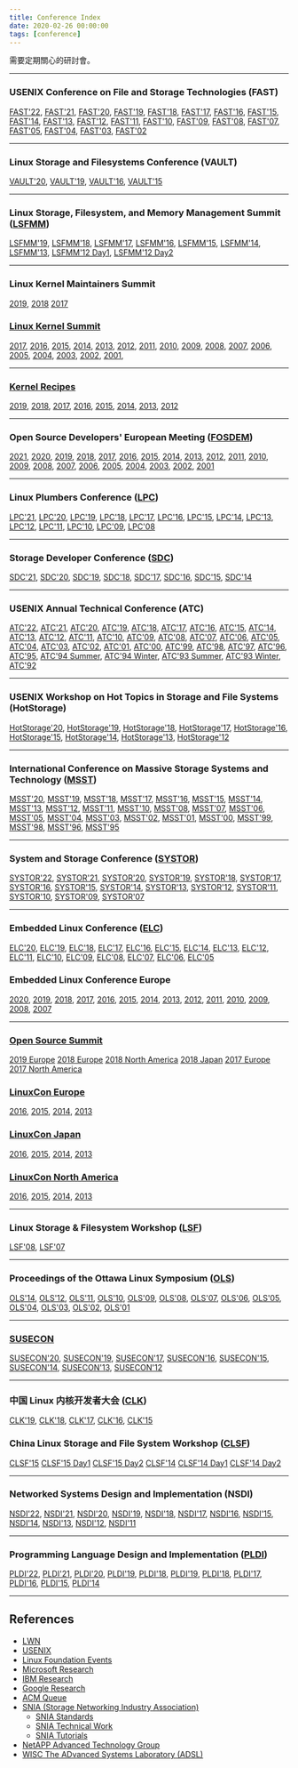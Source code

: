 ```yaml
---
title: Conference Index
date: 2020-02-26 00:00:00
tags: [conference]
---
```


需要定期關心的研討會。

---
### USENIX Conference on File and Storage Technologies (FAST)
[FAST'22](https://www.usenix.org/conference/fast22),
[FAST'21](https://www.usenix.org/conference/fast21),
[FAST'20](https://www.usenix.org/conference/fast20),
[FAST'19](https://www.usenix.org/conference/fast19),
[FAST'18](https://www.usenix.org/conference/fast18),
[FAST'17](https://www.usenix.org/conference/fast17),
[FAST'16](https://www.usenix.org/conference/fast16),
[FAST'15](https://www.usenix.org/conference/fast15),
[FAST'14](https://www.usenix.org/conference/fast14),
[FAST'13](https://www.usenix.org/conference/fast13),
[FAST'12](https://www.usenix.org/conference/fast12),
[FAST'11](https://www.usenix.org/conference/fast11),
[FAST'10](https://www.usenix.org/conference/fast10),
[FAST'09](https://www.usenix.org/conference/fast09),
[FAST'08](https://www.usenix.org/conference/fast08),
[FAST'07](https://www.usenix.org/conference/fast07),
[FAST'05](https://www.usenix.org/conference/fast05),
[FAST'04](https://www.usenix.org/conference/fast04),
[FAST'03](https://www.usenix.org/conference/fast03),
[FAST'02](https://www.usenix.org/conference/fast02)

---
### Linux Storage and Filesystems Conference (VAULT)
[VAULT'20](https://www.usenix.org/conference/vault20),
[VAULT'19](https://www.usenix.org/conference/vault19),
[VAULT'16](https://events.linuxfoundation.org/events/archive/2016/vault),
[VAULT'15](https://events.linuxfoundation.org/events/archive/2015/vault)

---
### Linux Storage, Filesystem, and Memory Management Summit ([LSFMM](https://events.linuxfoundation.org/lsfmm/))
[LSFMM'19](https://lwn.net/Articles/lsfmm2019/),
[LSFMM'18](https://lwn.net/Articles/lsfmm2018/),
[LSFMM'17](https://lwn.net/Articles/lsfmm2017/),
[LSFMM'16](https://lwn.net/Articles/lsfmm2016/),
[LSFMM'15](https://lwn.net/Articles/lsfmm2015/),
[LSFMM'14](https://lwn.net/Articles/LSFMM2014/),
[LSFMM'13](https://lwn.net/Articles/LSFMM2013/),
[LSFMM'12 Day1](https://lwn.net/Articles/490114/), [LSFMM'12 Day2](https://lwn.net/Articles/490501/)

---
### Linux Kernel Maintainers Summit
[2019](https://lwn.net/Articles/799060/),
[2018](https://lwn.net/Articles/769260/)
[2017](https://lwn.net/Articles/KernelSummit2017/)

### [Linux Kernel Summit](https://en.wikipedia.org/wiki/Linux_Kernel_Developers_Summit)
[2017](https://lwn.net/Articles/KernelSummit2017/),
[2016](https://lwn.net/Articles/KernelSummit2016/),
[2015](https://lwn.net/Articles/KernelSummit2015/),
[2014](https://lwn.net/Articles/KernelSummit2014/),
[2013](https://lwn.net/Articles/KernelSummit2013/),
[2012](https://lwn.net/Articles/KernelSummit2012/),
[2011](https://lwn.net/Articles/KernelSummit2011/),
[2010](https://lwn.net/Articles/KernelSummit2010/),
[2009](https://lwn.net/Articles/KernelSummit2009/),
[2008](https://lwn.net/Articles/KernelSummit2008/),
[2007](https://lwn.net/Articles/KernelSummit2007/),
[2006](https://lwn.net/Articles/KernelSummit2006/),
[2005](https://lwn.net/Articles/KernelSummit2005/),
[2004](https://lwn.net/Articles/KernelSummit2004/),
[2003](https://lwn.net/Articles/KernelSummit2003/),
[2002](https://www.usenix.org/legacy/events/kernel02/),
[2001](https://lwn.net/2001/features/KernelSummit/),

---
### [Kernel Recipes](https://kernel-recipes.org)
[2019](https://kernel-recipes.org/en/2019/),
[2018](https://kernel-recipes.org/en/2018/),
[2017](https://kernel-recipes.org/en/2017/),
[2016](https://kernel-recipes.org/en/2016/),
[2015](https://kernel-recipes.org/en/2015/),
[2014](https://kernel-recipes.org/en/2014/),
[2013](https://kernel-recipes.org/en/2013/),
[2012](https://kernel-recipes.org/fr/2012/)

---
### Open Source Developers' European Meeting ([FOSDEM](https://fosdem.org))
[2021](https://archive.fosdem.org/2021/),
[2020](https://archive.fosdem.org/2020/),
[2019](https://archive.fosdem.org/2019/),
[2018](https://archive.fosdem.org/2018/),
[2017](https://archive.fosdem.org/2017/),
[2016](https://archive.fosdem.org/2016/),
[2015](https://archive.fosdem.org/2015/),
[2014](https://archive.fosdem.org/2014/),
[2013](https://archive.fosdem.org/2013/),
[2012](https://archive.fosdem.org/2012/),
[2011](https://archive.fosdem.org/2011/),
[2010](https://archive.fosdem.org/2010/),
[2009](https://archive.fosdem.org/2009/),
[2008](https://archive.fosdem.org/2008/),
[2007](https://archive.fosdem.org/2007/),
[2006](https://archive.fosdem.org/2006/),
[2005](https://archive.fosdem.org/2005/),
[2004](https://archive.fosdem.org/2004/),
[2003](https://archive.fosdem.org/2003/),
[2002](https://archive.fosdem.org/2002/),
[2001](https://archive.fosdem.org/2001/)

---
### Linux Plumbers Conference ([LPC](https://www.linuxplumbersconf.org/))
[LPC'21](https://linuxplumbersconf.org/event/11/),
[LPC'20](https://linuxplumbersconf.org/event/7/),
[LPC'19](https://linuxplumbersconf.org/event/4/),
[LPC'18](https://www.linuxplumbersconf.org/2018/),
[LPC'17](https://blog.linuxplumbersconf.org/2017/),
[LPC'16](https://www.linuxplumbersconf.org/2016/),
[LPC'15](https://www.linuxplumbersconf.org/2015/),
[LPC'14](https://www.linuxplumbersconf.org/2014/),
[LPC'13](https://www.linuxplumbersconf.org/2013/),
[LPC'12](https://www.linuxplumbersconf.org/2012/),
[LPC'11](https://www.linuxplumbersconf.org/2011/),
[LPC'10](https://www.linuxplumbersconf.org/2010/),
[LPC'09](https://www.linuxplumbersconf.org/2009/),
[LPC'08](https://www.linuxplumbersconf.org/2008/)

---
### Storage Developer Conference ([SDC](https://www.snia.org/events/storage-developer))
[SDC'21](https://www.snia.org/educational-library?search=&field_edu_content_type_tid=All&field_assoc_event_name_tid=3939&field_release_date_value_2%5Bvalue%5D%5Byear%5D=2021&field_focus_areas_tid=All&field_author_tid=&field_release_date_value=All&items_per_page=20),
[SDC'20](https://www.snia.org/educational-library?search=&field_edu_content_type_tid=All&field_assoc_event_name_tid=3939&field_release_date_value_2%5Bvalue%5D%5Byear%5D=2020&field_focus_areas_tid=All&field_author_tid=&field_release_date_value=All&items_per_page=20),
[SDC'19](https://www.snia.org/events/storage-developer/presentations19),
[SDC'18](https://www.snia.org/events/storage-developer/presentations18),
[SDC'17](https://www.snia.org/events/storage-developer/presentations17),
[SDC'16](https://www.snia.org/events/storage-developer/presentations16),
[SDC'15](https://www.snia.org/events/storage-developer/presentations15),
[SDC'14](https://www.snia.org/events/storage-developer/presentations14)

---
### USENIX Annual Technical Conference (ATC)
[ATC'22](https://www.usenix.org/conference/atc22),
[ATC'21](https://www.usenix.org/conference/atc21),
[ATC'20](https://www.usenix.org/conference/atc20),
[ATC'19](https://www.usenix.org/conference/atc19),
[ATC'18](https://www.usenix.org/conference/atc18),
[ATC'17](https://www.usenix.org/conference/atc17),
[ATC'16](https://www.usenix.org/conference/atc16),
[ATC'15](https://www.usenix.org/conference/atc15),
[ATC'14](https://www.usenix.org/conference/atc14),
[ATC'13](https://www.usenix.org/conference/atc13),
[ATC'12](https://www.usenix.org/conference/atc12),
[ATC'11](https://www.usenix.org/legacy/events/atc11/),
[ATC'10](https://www.usenix.org/legacy/events/atc10/),
[ATC'09](https://www.usenix.org/legacy/events/usenix09/),
[ATC'08](https://www.usenix.org/legacy/events/usenix08/),
[ATC'07](https://www.usenix.org/legacy/events/usenix07/),
[ATC'06](https://www.usenix.org/legacy/events/usenix06/),
[ATC'05](https://www.usenix.org/legacy/publications/library/proceedings/usenix05/),
[ATC'04](https://www.usenix.org/legacy/publications/library/proceedings/usenix04/),
[ATC'03](https://www.usenix.org/legacy/publications/library/proceedings/usenix03/),
[ATC'02](https://www.usenix.org/legacy/publications/library/proceedings/usenix02/),
[ATC'01](https://www.usenix.org/legacy/publications/library/proceedings/usenix01/),
[ATC'00](https://www.usenix.org/legacy/publications/library/proceedings/usenix2000/),
[ATC'99](https://www.usenix.org/legacy/publications/library/proceedings/usenix99/),
[ATC'98](https://www.usenix.org/legacy/publications/library/proceedings/usenix98/),
[ATC'97](https://www.usenix.org/legacy/publications/library/proceedings/ana97/),
[ATC'96](https://www.usenix.org/legacy/publications/library/proceedings/sd96/),
[ATC'95](https://www.usenix.org/legacy/publications/library/proceedings/neworl/),
[ATC'94 Summer](https://www.usenix.org/legacy/publications/library/proceedings/bos94/),
[ATC'94 Winter](https://www.usenix.org/legacy/publications/library/proceedings/sf94/),
[ATC'93 Summer](https://www.usenix.org/legacy/publications/library/proceedings/cinci93/),
[ATC'93 Winter](https://www.usenix.org/legacy/publications/library/proceedings/sd93/),
[ATC'92](https://www.usenix.org/legacy/publications/library/proceedings/sa92/)

---
### USENIX Workshop on Hot Topics in Storage and File Systems (HotStorage)
[HotStorage'20](https://www.usenix.org/conference/hotstorage20),
[HotStorage'19](https://www.usenix.org/conference/hotstorage19),
[HotStorage'18](https://www.usenix.org/conference/hotstorage18),
[HotStorage'17](https://www.usenix.org/conference/hotstorage17),
[HotStorage'16](https://www.usenix.org/conference/hotstorage16),
[HotStorage'15](https://www.usenix.org/conference/hotstorage15),
[HotStorage'14](https://www.usenix.org/conference/hotstorage14),
[HotStorage'13](https://www.usenix.org/conference/hotstorage13),
[HotStorage'12](https://www.usenix.org/conference/hotstorage12)

---
### International Conference on Massive Storage Systems and Technology ([MSST](https://storageconference.us/))
[MSST'20](https://storageconference.us/2020/),
[MSST'19](https://storageconference.us/2019/),
[MSST'18](https://storageconference.us/2018/),
[MSST'17](https://storageconference.us/2017/),
[MSST'16](https://storageconference.us/2016/),
[MSST'15](https://storageconference.us/2015/),
[MSST'14](https://storageconference.us/2014/),
[MSST'13](https://storageconference.us/2013/),
[MSST'12](https://storageconference.us/2012/),
[MSST'11](https://storageconference.us/2011/),
[MSST'10](https://storageconference.us/2010/),
[MSST'08](https://storageconference.us/2008/),
[MSST'07](https://storageconference.us/2007/),
[MSST'06](https://storageconference.us/2006/),
[MSST'05](https://storageconference.us/2005/),
[MSST'04](https://storageconference.us/2004/),
[MSST'03](https://storageconference.us/2003/),
[MSST'02](https://storageconference.us/2002/),
[MSST'01](https://storageconference.us/2001/),
[MSST'00](https://storageconference.us/2000/),
[MSST'99](https://storageconference.us/1999/),
[MSST'98](https://storageconference.us/1998/),
[MSST'96](https://storageconference.us/1996/),
[MSST'95](https://storageconference.us/1995/)

---
### System and Storage Conference ([SYSTOR](https://www.systor.org/))
[SYSTOR'22](https://www.systor.org/2022/),
[SYSTOR'21](https://www.systor.org/2021/),
[SYSTOR'20](https://www.systor.org/2020/),
[SYSTOR'19](https://www.systor.org/2019/),
[SYSTOR'18](https://www.systor.org/2018/),
[SYSTOR'17](https://www.systor.org/2017/),
[SYSTOR'16](https://www.systor.org/2016/),
[SYSTOR'15](https://www.systor.org/2015/),
[SYSTOR'14](https://www.systor.org/2014/),
[SYSTOR'13](https://www.systor.org/2013/),
[SYSTOR'12](https://www.systor.org/2012/),
[SYSTOR'11](https://www.systor.org/2011/),
[SYSTOR'10](https://www.systor.org/2010/),
[SYSTOR'09](https://www.systor.org/2009/),
[SYSTOR'07](https://www.systor.org/2007/)

---
### Embedded Linux Conference ([ELC](https://www.embeddedlinuxconference.com/))
[ELC'20](https://events.linuxfoundation.org/embedded-linux-conference-north-america/),
[ELC'19](https://events.linuxfoundation.org/events/elc-north-america-2019),
[ELC'18](https://events.linuxfoundation.org/events/elc-openiot-north-america-2018/),
[ELC'17](https://events17.linuxfoundation.org/events/embedded-linux-conference),
[ELC'16](https://events.linuxfoundation.org/events/archive/2016/embedded-linux-conference),
[ELC'15](https://events.linuxfoundation.org/events/archive/2015/embedded-linux-conference),
[ELC'14](https://events.linuxfoundation.org/events/archive/2014/embedded-linux-conference),
[ELC'13](https://events.linuxfoundation.org/events/archive/2013/embedded-linux-conference),
[ELC'12](https://web.archive.org/web/20130122113627/http://events.linuxfoundation.org/archive/2012/embedded-linux-conference),
[ELC'11](https://web.archive.org/web/20130122120507/http://events.linuxfoundation.org/archive/2011/embedded-linux-conference),
[ELC'10](https://www.embeddedlinuxconference.com/elc_2010/index.html),
[ELC'09](https://www.embeddedlinuxconference.com/elc_2009/index.html),
[ELC'08](https://www.embeddedlinuxconference.com/elc2008/index.html),
[ELC'07](https://www.celinux.org/elc2007/index.html),
[ELC'06](https://www.celinux.org/elc2006/index.html),
[ELC'05](https://elinux.org/Technical_Conference_2005)

### Embedded Linux Conference Europe
[2020](https://events.linuxfoundation.org/events/embedded-linux-conference-europe),
[2019](https://events.linuxfoundation.org/events/embedded-linux-conference-europe-2019),
[2018](https://events.linuxfoundation.org/events/elc-openiot-europe-2018/),
[2017](https://events17.linuxfoundation.org/events/embedded-linux-conference-europe),
[2016](https://events.linuxfoundation.org/events/archive/2016/embedded-linux-conference-europe),
[2015](https://events.linuxfoundation.org/events/archive/2015/embedded-linux-conference-europe),
[2014](https://events.linuxfoundation.org/events/archive/2014/embedded-linux-conference-europe),
[2013](https://events.linuxfoundation.org/events/archive/2013/embedded-linux-conference-europe),
[2012](https://web.archive.org/web/20130122115724/http://events.linuxfoundation.org/archive/2012/embedded-linux-conference-europe),
[2011](https://web.archive.org/web/20130122115556/http://events.linuxfoundation.org/archive/2011/embedded-linux-conference-europe),
[2010](https://www.embeddedlinuxconference.com/elc_europe10/index.html),
[2009](https://www.embeddedlinuxconference.com/elc_europe09/index.html),
[2008](https://www.embeddedlinuxconference.com/elc_europe08/index.html),
[2007](https://www.celinux.org/elc_europe07/elc_europe_index.html)

---
### [Open Source Summit](https://en.wikipedia.org/wiki/Open_Source_Summit)
[2019 Europe](https://events19.linuxfoundation.org/events/open-source-summit-europe-2019/)
[2018 Europe](https://events19.linuxfoundation.org/events/open-source-summit-europe-2018/)
[2018 North America](https://events19.linuxfoundation.org/events/open-source-summit-north-america-2018/)
[2018 Japan](https://events19.linuxfoundation.org/events/open-source-summit-japan-2018/)
[2017 Europe](http://events17.linuxfoundation.org/events/open-source-summit-europe)
[2017 North America](http://events17.linuxfoundation.org/events/open-source-summit-north-america)

### [LinuxCon Europe](https://events.linuxfoundation.org/events/linuxcon-europe/)
[2016](https://events.linuxfoundation.org/events/archive/2016/linuxcon-europe),
[2015](https://events.linuxfoundation.org/events/archive/2015/linuxcon-europe),
[2014](https://events.linuxfoundation.org/events/archive/2014/linuxcon-europe),
[2013](https://events.linuxfoundation.org/events/archive/2013/linuxcon-europe)

### [LinuxCon Japan](https://events.linuxfoundation.org/events/linuxcon-japan/)
[2016](https://events.linuxfoundation.org/events/archive/2016/linuxcon-japan),
[2015](https://events.linuxfoundation.org/events/archive/2015/linuxcon-japan),
[2014](https://events.linuxfoundation.org/events/archive/2014/linuxcon-japan),
[2013](https://events.linuxfoundation.org/events/archive/2013/linuxcon-japan)

### [LinuxCon North America](https://events.linuxfoundation.org/events/linuxcon-north-america)
[2016](https://events.linuxfoundation.org/events/archive/2016/linuxcon-north-america),
[2015](https://events.linuxfoundation.org/events/archive/2015/linuxcon-north-america),
[2014](https://events.linuxfoundation.org/events/archive/2014/linuxcon-north-america),
[2013](https://events.linuxfoundation.org/events/archive/2013/linuxcon-north-america)

---
### Linux Storage & Filesystem Workshop ([LSF](https://www.usenix.org/legacy/event/lsf/))
[LSF'08](https://www.usenix.org/event/lsf08), [LSF'07](https://www.usenix.org/event/lsf07)

---
### Proceedings of the Ottawa Linux Symposium ([OLS](https://www.kernel.org/doc/ols/))
[OLS'14](https://www.kernel.org/doc/ols/2014),
[OLS'12](https://www.kernel.org/doc/ols/2012),
[OLS'11](https://www.kernel.org/doc/ols/2011),
[OLS'10](https://www.kernel.org/doc/ols/2010),
[OLS'09](https://www.kernel.org/doc/ols/2009),
[OLS'08](https://www.kernel.org/doc/ols/2008),
[OLS'07](https://www.kernel.org/doc/ols/2007),
[OLS'06](https://www.kernel.org/doc/ols/2006),
[OLS'05](https://www.kernel.org/doc/ols/2005),
[OLS'04](https://www.kernel.org/doc/ols/2004),
[OLS'03](https://www.kernel.org/doc/ols/2003),
[OLS'02](https://www.kernel.org/doc/ols/2002),
[OLS'01](https://www.kernel.org/doc/ols/2001)

---
### [SUSECON](https://www.susecon.com)
[SUSECON'20](https://www.susecon.com/archive-2020.html),
[SUSECON'19](https://www.susecon.com/archive-2019.html),
[SUSECON'17](https://www.susecon.com/archive-2017.html),
[SUSECON'16](https://www.susecon.com/archive-2016.html),
[SUSECON'15](https://www.susecon.com/archive-2015.html),
[SUSECON'14](https://www.susecon.com/archive-2014.html),
[SUSECON'13](https://www.susecon.com/archive-2013.html),
[SUSECON'12](https://www.susecon.com/archive-2012.html)

---
### 中国 Linux 内核开发者大会 ([CLK](https://www.ckernel.org/))
[CLK'19](https://github.com/ChinaLinuxKernel/CLK2019),
[CLK'18](https://github.com/ChinaLinuxKernel/CLK2018),
[CLK'17](https://github.com/ChinaLinuxKernel/CLK/tree/master/CLK2017),
[CLK'16](https://github.com/ChinaLinuxKernel/CLK/tree/master/CLK2016),
[CLK'15](https://github.com/ChinaLinuxKernel/CLK2015)

### China Linux Storage and File System Workshop ([CLSF](http://www.china-lsf.org/))
[CLSF'15](https://blogs.oracle.com/linux/china-linux-storage-and-file-system-clsf-workshop-2015-report-v2)
[CLSF'15 Day1](http://tech.donghao.org/2015/10/20/china-linux-storage-filesystem-2015-workshop-first-day/)
[CLSF'15 Day2](http://tech.donghao.org/2015/10/20/china-linux-storage-filesystem-2015-workshop-second-day/)
[CLSF'14](https://blogs.oracle.com/linuxkernel/entry/china_linux_storage_and_file)
[CLSF'14 Day1](http://tech.donghao.org/2014/10/23/china-linux-storage-filesystem-2014-workshop-first-day/)
[CLSF'14 Day2](http://tech.donghao.org/2014/10/24/china-linux-storage-filesystem-2014-workshop-second-day/)

---
### Networked Systems Design and Implementation (NSDI)
[NSDI'22](https://www.usenix.org/conference/nsdi22),
[NSDI'21](https://www.usenix.org/conference/nsdi21),
[NSDI'20](https://www.usenix.org/conference/nsdi20),
[NSDI'19](https://www.usenix.org/conference/nsdi19),
[NSDI'18](https://www.usenix.org/conference/nsdi18),
[NSDI'17](https://www.usenix.org/conference/nsdi17),
[NSDI'16](https://www.usenix.org/conference/nsdi16),
[NSDI'15](https://www.usenix.org/conference/nsdi15),
[NSDI'14](https://www.usenix.org/conference/nsdi14),
[NSDI'13](https://www.usenix.org/conference/nsdi13),
[NSDI'12](https://www.usenix.org/conference/nsdi12),
[NSDI'11](https://www.usenix.org/conference/nsdi11)

---
### Programming Language Design and Implementation ([PLDI](https://www.sigplan.org/Conferences/PLDI/))
[PLDI'22](https://pldi22.sigplan.org/),
[PLDI'21](https://pldi21.sigplan.org/),
[PLDI'20](https://pldi20.sigplan.org/),
[PLDI'19](https://pldi19.sigplan.org/),
[PLDI'18](https://pldi18.sigplan.org/),
[PLDI'19](https://pldi19.sigplan.org/),
[PLDI'18](https://pldi18.sigplan.org/),
[PLDI'17](https://pldi17.sigplan.org/),
[PLDI'16](https://conf.researchr.org/home/pldi-2016),
[PLDI'15](https://conf.researchr.org/home/pldi2015),
[PLDI'14](https://conferences.inf.ed.ac.uk/pldi2014/)

---
## References
- [LWN](https://lwn.net/Archives/ConferenceByYear/)
- [USENIX](https://www.usenix.org/conferences/byname/)
- [Linux Foundation Events](https://events.linuxfoundation.org/)
- [Microsoft Research](https://www.microsoft.com/en-us/research/)
- [IBM Research](https://www.research.ibm.com/)
- [Google Research](https://research.google/)
- [ACM Queue](https://queue.acm.org/)
- [SNIA (Storage Networking Industry Association)](https://www.snia.org/)
    - [SNIA Standards](https://www.snia.org/tech_activities/standards)
    - [SNIA Technical Work](https://www.snia.org/tech_activities/work)
    - [SNIA Tutorials](https://www.snia.org/education/tutorials)
- [NetAPP Advanced Technology Group](https://atg.netapp.com/)
- [WISC The ADvanced Systems Laboratory (ADSL)](https://research.cs.wisc.edu/adsl/Publications/)

